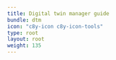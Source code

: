 ```yaml
---
title: Digital twin manager guide
bundle: dtm
icon: "c8y-icon c8y-icon-tools"
type: root
layout: root
weight: 135
---
```

